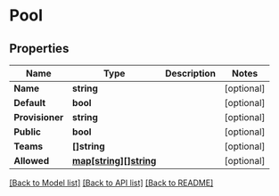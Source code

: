 # Pool

## Properties

Name | Type | Description | Notes
------------ | ------------- | ------------- | -------------
**Name** | **string** |  | [optional] 
**Default** | **bool** |  | [optional] 
**Provisioner** | **string** |  | [optional] 
**Public** | **bool** |  | [optional] 
**Teams** | **[]string** |  | [optional] 
**Allowed** | [**map[string][]string**](array.md) |  | [optional] 

[[Back to Model list]](../README.md#documentation-for-models) [[Back to API list]](../README.md#documentation-for-api-endpoints) [[Back to README]](../README.md)


